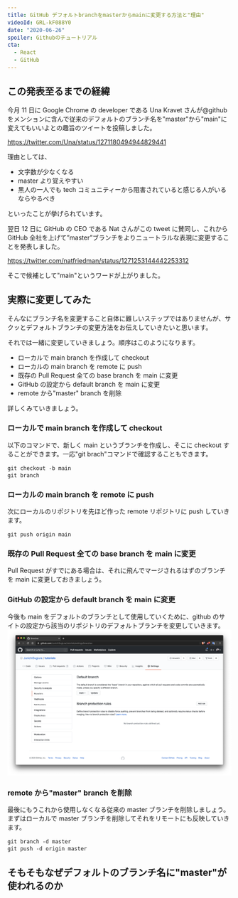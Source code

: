 ```yaml
---
title: GitHub デフォルトbranchをmasterからmainに変更する方法と"理由"
videoId: GRL-kF088Y0
date: "2020-06-26"
spoiler: Githubのチュートリアル
cta:
  - React
  - GitHub
---
```


## この発表至るまでの経緯

今月 11 日に Google Chrome の developer である Una Kravet さんが@github をメンションに含んで従来のデフォルトのブランチ名を"master"から"main"に変えてもいいよとの趣旨のツイートを投稿しました。

https://twitter.com/Una/status/1271180494944829441

理由としては、

- 文字数が少なくなる
- master より覚えやすい
- 黒人の一人でも tech コミュニティーから阻害されていると感じる人がいるならやるべき

といったことが挙げられています。

翌日 12 日に GitHub の CEO である Nat さんがこの tweet に賛同し、これから GitHub 全社を上げて”master”ブランチをよりニュートラルな表現に変更することを発表しました。

https://twitter.com/natfriedman/status/1271253144442253312

そこで候補として"main"というワードが上がりました。

## 実際に変更してみた

そんなにブランチ名を変更すること自体に難しいステップではありませんが、サクッとデフォルトブランチの変更方法をお伝えしていきたいと思います。

それでは一緒に変更していきましょう。順序はこのようになります。

- ローカルで main branch を作成して checkout
- ローカルの main branch を remote に push
- 既存の Pull Request 全ての base branch を main に変更
- GitHub の設定から default branch を main に変更
- remote から"master" branch を削除

詳しくみていきましょう。

### ローカルで main branch を作成して checkout

以下のコマンドで、新しく main というブランチを作成し、そこに checkout することができます。一応"git brach"コマンドで確認することもできます。

```console
git checkout -b main
git branch
```

### ローカルの main branch を remote に push

次にローカルのリポジトリを先ほど作った remote リポジトリに push していきます。

```console
git push origin main
```

### 既存の Pull Request 全ての base branch を main に変更

Pull Request がすでにある場合は、それに飛んでマージされるはずのブランチを main に変更しておきましょう。

### GitHub の設定から default branch を main に変更

今後も main をデフォルトのブランチとして使用していくために、github のサイトの設定から該当のリポジトリのデフォルトブランチを変更していきます。
![変更画面](./picture2.png)

### remote から"master" branch を削除

最後にもうこれから使用しなくなる従来の master ブランチを削除しましょう。まずはローカルで master ブランチを削除してそれをリモートにも反映していきます。

```console
git branch -d master
git push -d origin master
```

## そもそもなぜデフォルトのブランチ名に"master"が使われるのか
